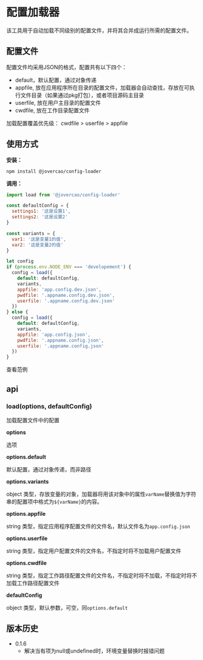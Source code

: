 # 配置加载器

该工具用于自动加载不同级别的配置文件，并将其合并成运行所需的配置文件。

## 配置文件

配置文件均采用JSON的格式，配置共有以下四个：

- default，默认配置，通过对象传递
- appfile, 放在应用程序所在目录的配置文件，加载器会自动查找，存放在可执行文件目录（如果通过pkg打包），或者项目源码主目录
- userfile, 放在用户主目录的配置文件
- cwdfile, 放在工作目录配置文件
  
加载配置覆盖优先级： cwdfile > userfile > appfile

## 使用方式

**安装：**

```shell
npm install @jovercao/config-loader
```

**调用：**

```js
import load from '@jovercao/config-loader'

const defaultConfig = {
  settings1: '这是设置1',
  settings2: '这是设置2'
}

const variants = {
  var1: '这是变量1的值',
  var2: '这是变量2的值'
}

let config
if (process.env.NODE_ENV === 'developement') {
  config = load({
    default: defaultConfig,
    variants,
    appfile: 'app.config.dev.json',
    pwdfile: '.appname.config.dev.json',
    userfile: '.appname.config.dev.json'
  })
} else {
  config = load({
    default: defaultConfig,
    variants,
    appfile: 'app.config.json',
    pwdfile: '.appname.config.json',
    userfile: '.appname.config.json'
  })
}
```

查看范例

## api

### load(options, defaultConfig)

加载配置文件中的配置

**options**

选项

**options.default**

默认配置，通过对象传递，而非路径

**options.variants**

object 类型，存放变量的对象，加载器将用该对象中的属性`varName`替换值为字符串的配置项中格式为`${varName}`的内容。

**options.appfile**

string 类型，指定应用程序配置文件的文件名，默认文件名为`app.config.json`

**options.userfile**

string 类型，指定用户配置文件的文件名，不指定时将不加载用户配置文件

**options.cwdfile**

string 类型，指定工作路径配置文件的文件名，不指定时将不加载，不指定时将不加载工作路径配置文件


**defaultConfig**

object 类型，默认参数，可空，同`options.default`

## 版本历史

- 0.1.6
  - 解决当有项为null或undefined时，环境变量替换时报错问题
  